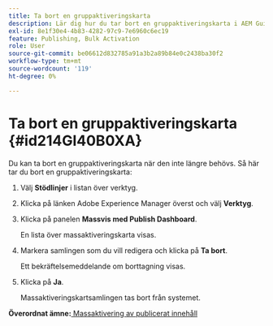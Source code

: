 ```yaml
---
title: Ta bort en gruppaktiveringskarta
description: Lär dig hur du tar bort en gruppaktiveringskarta i AEM Guides.
exl-id: 8e1f30e4-4b83-4282-97c9-7e6960c6ec19
feature: Publishing, Bulk Activation
role: User
source-git-commit: be06612d832785a91a3b2a89b84e0c2438ba30f2
workflow-type: tm+mt
source-wordcount: '119'
ht-degree: 0%

---
```


# Ta bort en gruppaktiveringskarta {#id214GI40B0XA}

Du kan ta bort en gruppaktiveringskarta när den inte längre behövs. Så här tar du bort en gruppaktiveringskarta:

1. Välj **Stödlinjer** i listan över verktyg.

1. Klicka på länken Adobe Experience Manager överst och välj **Verktyg**.

1. Klicka på panelen **Massvis med Publish Dashboard**.

   En lista över massaktiveringskarta visas.

1. Markera samlingen som du vill redigera och klicka på **Ta bort**.

   Ett bekräftelsemeddelande om borttagning visas.

1. Klicka på **Ja**.

   Massaktiveringskartsamlingen tas bort från systemet.


**Överordnat ämne:**[ Massaktivering av publicerat innehåll](conf-bulk-activation.md)
